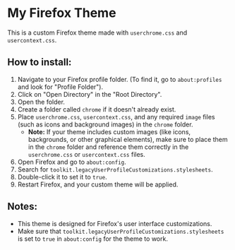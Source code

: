 # My Firefox Theme
This is a custom Firefox theme made with `userchrome.css` and `usercontext.css`.

## How to install:
1. Navigate to your Firefox profile folder. (To find it, go to `about:profiles` and look for "Profile Folder").
2. Click on "Open Directory" in the "Root Directory".
3. Open the folder.
4. Create a folder called `chrome` if it doesn't already exist.
5. Place `userchrome.css`, `usercontext.css`, and any required `image` files (such as icons and background images) in the `chrome` folder.
   - **Note:** If your theme includes custom images (like icons, backgrounds, or other graphical elements), make sure to place them in the `chrome` folder and reference them correctly in the `userchrome.css` or `usercontext.css` files.
6. Open Firefox and go to `about:config`.
7. Search for `toolkit.legacyUserProfileCustomizations.stylesheets`.
8. Double-click it to set it to `true`.
9. Restart Firefox, and your custom theme will be applied.

## Notes:
- This theme is designed for Firefox's user interface customizations.
- Make sure that `toolkit.legacyUserProfileCustomizations.stylesheets` is set to `true` in `about:config` for the theme to work.
